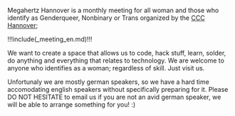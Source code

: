 Megahertz Hannover is a monthly meeting for all woman and those who identify as Genderqueer, Nonbinary or Trans organized by the [CCC Hannover](https://hannover.ccc.de/);

!!!include(_meeting_en.md)!!!

We want to create a space that allows us to code, hack stuff, learn, solder, do anything and everything that relates to technology.
We are welcome to anyone who identifies as a woman; regardless of skill. Just visit us.

Unfortunaly we are mostly german speakers, so we have a hard time accomodating english speakers without specifically preparing for it. Please DO NOT HESITATE to email us if you are not an avid german speaker, we will be able to arrange something for you! :)
